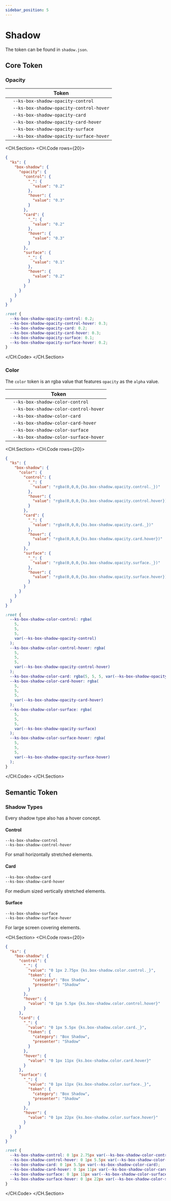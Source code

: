 ```yaml
---
sidebar_position: 5
---
```


# Shadow

The token can be found in `shadow.json`.

## Core Token

### Opacity

|                                                               | Token                                   |
| ------------------------------------------------------------- | --------------------------------------- |
| <div className="opacity-preview opacity-control"></div>       | `--ks-box-shadow-opacity-control`       |
| <div className="opacity-preview opacity-control-hover"></div> | `--ks-box-shadow-opacity-control-hover` |
| <div className="opacity-preview opacity-card"></div>          | `--ks-box-shadow-opacity-card`          |
| <div className="opacity-preview opacity-card-hover"></div>    | `--ks-box-shadow-opacity-card-hover`    |
| <div className="opacity-preview opacity-surface"></div>       | `--ks-box-shadow-opacity-surface`       |
| <div className="opacity-preview opacity-surface-hover"></div> | `--ks-box-shadow-opacity-surface-hover` |

<CH.Section>
<CH.Code rows={20}>

```json box-shadow.json
{
  "ks": {
    "box-shadow": {
      "opacity": {
        "control": {
          "_": {
            "value": "0.2"
          },
          "hover": {
            "value": "0.3"
          }
        },
        "card": {
          "_": {
            "value": "0.2"
          },
          "hover": {
            "value": "0.3"
          }
        },
        "surface": {
          "_": {
            "value": "0.1"
          },
          "hover": {
            "value": "0.2"
          }
        }
      }
    }
  }
}
```

```css tokens.css
:root {
  --ks-box-shadow-opacity-control: 0.2;
  --ks-box-shadow-opacity-control-hover: 0.3;
  --ks-box-shadow-opacity-card: 0.2;
  --ks-box-shadow-opacity-card-hover: 0.3;
  --ks-box-shadow-opacity-surface: 0.1;
  --ks-box-shadow-opacity-surface-hover: 0.2;
}
```

</CH.Code>
</CH.Section>

### Color

The `color` token is an rgba value that features `opacity` as the `alpha` value.

|                                                           | Token                                 |
| --------------------------------------------------------- | ------------------------------------- |
| <div className="color-preview color-control"></div>       | `--ks-box-shadow-color-control`       |
| <div className="color-preview color-control-hover"></div> | `--ks-box-shadow-color-control-hover` |
| <div className="color-preview color-card"></div>          | `--ks-box-shadow-color-card`          |
| <div className="color-preview color-card-hover"></div>    | `--ks-box-shadow-color-card-hover`    |
| <div className="color-preview color-surface"></div>       | `--ks-box-shadow-color-surface`       |
| <div className="color-preview color-surface-hover"></div> | `--ks-box-shadow-color-surface-hover` |

<CH.Section>
<CH.Code rows={20}>

```json box-shadow.json
{
  "ks": {
    "box-shadow": {
      "color": {
        "control": {
          "_": {
            "value": "rgba(0,0,0,{ks.box-shadow.opacity.control._})"
          },
          "hover": {
            "value": "rgba(0,0,0,{ks.box-shadow.opacity.control.hover})"
          }
        },
        "card": {
          "_": {
            "value": "rgba(0,0,0,{ks.box-shadow.opacity.card._})"
          },
          "hover": {
            "value": "rgba(0,0,0,{ks.box-shadow.opacity.card.hover})"
          }
        },
        "surface": {
          "_": {
            "value": "rgba(0,0,0,{ks.box-shadow.opacity.surface._})"
          },
          "hover": {
            "value": "rgba(0,0,0,{ks.box-shadow.opacity.surface.hover})"
          }
        }
      }
    }
  }
}
```

```css tokens.css
:root {
  --ks-box-shadow-color-control: rgba(
    5,
    5,
    5,
    var(--ks-box-shadow-opacity-control)
  );
  --ks-box-shadow-color-control-hover: rgba(
    5,
    5,
    5,
    var(--ks-box-shadow-opacity-control-hover)
  );
  --ks-box-shadow-color-card: rgba(5, 5, 5, var(--ks-box-shadow-opacity-card));
  --ks-box-shadow-color-card-hover: rgba(
    5,
    5,
    5,
    var(--ks-box-shadow-opacity-card-hover)
  );
  --ks-box-shadow-color-surface: rgba(
    5,
    5,
    5,
    var(--ks-box-shadow-opacity-surface)
  );
  --ks-box-shadow-color-surface-hover: rgba(
    5,
    5,
    5,
    var(--ks-box-shadow-opacity-surface-hover)
  );
}
```

</CH.Code>
</CH.Section>

## Semantic Token

### Shadow Types

Every shadow type also has a hover concept.

#### Control

`--ks-box-shadow-control`  
`--ks-box-shadow-control-hover`

<div className="shadow-preview shadow-control"></div>

For small horizontally stretched elements.

#### Card

`--ks-box-shadow-card`  
`--ks-box-shadow-card-hover`

<div className="shadow-preview shadow-card"></div>

For medium sized vertically stretched elements.

#### Surface

`--ks-box-shadow-surface`  
`--ks-box-shadow-surface-hover`

<div className="shadow-preview shadow-surface"></div>

For large screen covering elements.

<CH.Section>
<CH.Code rows={20}>

```json box-shadow.json
{
  "ks": {
    "box-shadow": {
      "control": {
        "_": {
          "value": "0 1px 2.75px {ks.box-shadow.color.control._}",
          "token": {
            "category": "Box Shadow",
            "presenter": "Shadow"
          }
        },
        "hover": {
          "value": "0 1px 5.5px {ks.box-shadow.color.control.hover}"
        }
      },
      "card": {
        "_": {
          "value": "0 1px 5.5px {ks.box-shadow.color.card._}",
          "token": {
            "category": "Box Shadow",
            "presenter": "Shadow"
          }
        },
        "hover": {
          "value": "0 1px 11px {ks.box-shadow.color.card.hover}"
        }
      },
      "surface": {
        "_": {
          "value": "0 1px 11px {ks.box-shadow.color.surface._}",
          "token": {
            "category": "Box Shadow",
            "presenter": "Shadow"
          }
        },
        "hover": {
          "value": "0 1px 22px {ks.box-shadow.color.surface.hover}"
        }
      }
    }
  }
}
```

```css tokens.css
:root {
  --ks-box-shadow-control: 0 1px 2.75px var(--ks-box-shadow-color-control);
  --ks-box-shadow-control-hover: 0 1px 5.5px var(--ks-box-shadow-color-control-hover);
  --ks-box-shadow-card: 0 1px 5.5px var(--ks-box-shadow-color-card);
  --ks-box-shadow-card-hover: 0 1px 11px var(--ks-box-shadow-color-card-hover);
  --ks-box-shadow-surface: 0 1px 11px var(--ks-box-shadow-color-surface);
  --ks-box-shadow-surface-hover: 0 1px 22px var(--ks-box-shadow-color-surface-hover);
}
```

</CH.Code>
</CH.Section>
